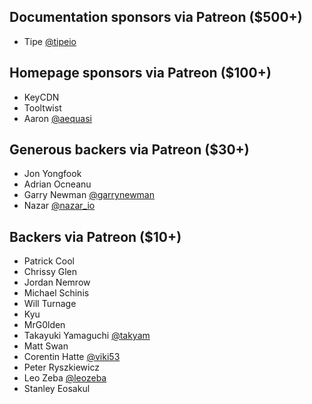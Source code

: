 <h2 class="title is-5">
  Documentation sponsors via Patreon ($500+)
</h2>
<div class="content">
  <ul>
    <li>
      Tipe
      <a href="https://twitter.com/tipeio" target="_blank" rel="nofollow">
      @tipeio
      </a>
    </li>
  </ul>
</div>
<h2 class="title is-5">
  Homepage sponsors via Patreon ($100+)
</h2>
<div class="content">
  <ul>
    <li>
      KeyCDN
    </li>
    <li>
      Tooltwist
    </li>
    <li>
      Aaron
      <a href="https://twitter.com/aequasi" target="_blank" rel="nofollow">
      @aequasi
      </a>
    </li>
  </ul>
</div>
<h2 class="title is-5">
  Generous backers via Patreon ($30+)
</h2>
<div class="content">
  <ul>
    <li>
      Jon Yongfook
    </li>
    <li>
      Adrian Ocneanu
    </li>
    <li>
      Garry Newman
      <a href="https://twitter.com/garrynewman" target="_blank" rel="nofollow">
      @garrynewman
      </a>
    </li>
    <li>
      Nazar
      <a href="https://twitter.com/nazar_io" target="_blank" rel="nofollow">
      @nazar_io
      </a>
    </li>
  </ul>
</div>
<h2 class="title is-5">
  Backers via Patreon ($10+)
</h2>
<div class="content">
  <ul>
    <li>
      Patrick Cool
    </li>
    <li>
      Chrissy Glen
    </li>
    <li>
      Jordan Nemrow
    </li>
    <li>
      Michael Schinis
    </li>
    <li>
      Will Turnage
    </li>
    <li>
      Kyu
    </li>
    <li>
      MrG0lden
    </li>
    <li>
      Takayuki Yamaguchi
      <a href="https://twitter.com/takyam" target="_blank" rel="nofollow">
      @takyam
      </a>
    </li>
    <li>
      Matt Swan
    </li>
    <li>
      Corentin Hatte
      <a href="https://twitter.com/viki53" target="_blank" rel="nofollow">
      @viki53
      </a>
    </li>
    <li>
      Peter Ryszkiewicz
    </li>
    <li>
      Leo Zeba
      <a href="https://twitter.com/leozeba" target="_blank" rel="nofollow">
      @leozeba
      </a>
    </li>
    <li>
      Stanley Eosakul
    </li>
  </ul>
</div>
